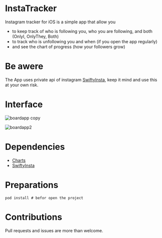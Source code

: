 # InstaTracker
Instagram tracker for iOS is a simple app that allow you
- to keep track of who is following you, who you are following, and both (OnlyI, OnlyThey, Both)
- to track who is unfollowing you and when (if you open the app regularly)
- and see the chart of progress (how your followers grow)

# Be awere
The App uses private api of instagram [SwiftyInsta](https://github.com/TheM4hd1/SwiftyInsta), keep it mind and use this at your own risk.

# Interface

![boardapp copy](https://user-images.githubusercontent.com/12782780/101458247-73f0d380-3958-11eb-9d33-0eecece90267.png)

![boardapp2](https://user-images.githubusercontent.com/12782780/101889980-e6b0b780-3bc1-11eb-8c8e-a81cbef71546.png)

# Dependencies
  - [Charts](https://github.com/danielgindi/Charts)
  - [SwiftyInsta](https://github.com/TheM4hd1/SwiftyInsta)
  
# Preparations
```
pod install # befor open the project
```

# Contributions
Pull requests and issues are more than welcome.
